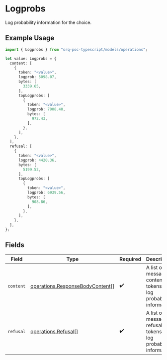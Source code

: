 # Logprobs

Log probability information for the choice.

## Example Usage

```typescript
import { Logprobs } from "orq-poc-typescript/models/operations";

let value: Logprobs = {
  content: [
    {
      token: "<value>",
      logprob: 5098.07,
      bytes: [
        3339.65,
      ],
      topLogprobs: [
        {
          token: "<value>",
          logprob: 7908.40,
          bytes: [
            972.43,
          ],
        },
      ],
    },
  ],
  refusal: [
    {
      token: "<value>",
      logprob: 4420.36,
      bytes: [
        5199.52,
      ],
      topLogprobs: [
        {
          token: "<value>",
          logprob: 6939.56,
          bytes: [
            908.86,
          ],
        },
      ],
    },
  ],
};
```

## Fields

| Field                                                                              | Type                                                                               | Required                                                                           | Description                                                                        |
| ---------------------------------------------------------------------------------- | ---------------------------------------------------------------------------------- | ---------------------------------------------------------------------------------- | ---------------------------------------------------------------------------------- |
| `content`                                                                          | [operations.ResponseBodyContent](../../models/operations/responsebodycontent.md)[] | :heavy_check_mark:                                                                 | A list of message content tokens with log probability information.                 |
| `refusal`                                                                          | [operations.Refusal](../../models/operations/refusal.md)[]                         | :heavy_check_mark:                                                                 | A list of message refusal tokens with log probability information.                 |